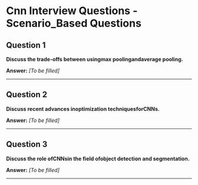# Cnn Interview Questions - Scenario_Based Questions

## Question 1

**Discuss the trade-offs between usingmax poolingandaverage pooling.**

**Answer:** _[To be filled]_

---

## Question 2

**Discuss recent advances inoptimization techniquesforCNNs.**

**Answer:** _[To be filled]_

---

## Question 3

**Discuss the role ofCNNsin the field ofobject detection and segmentation.**

**Answer:** _[To be filled]_

---

